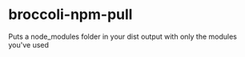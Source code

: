 # broccoli-npm-pull
Puts a node_modules folder in your dist output with only the modules you've used

